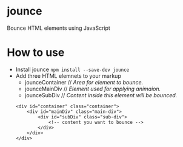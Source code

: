 # jounce
Bounce HTML elements using JavaScript
# How to use
* Install jounce
```npm install --save-dev jounce```
* Add three HTML elemnets to your markup
  * jounceContainer // *Area for element to bounce.*
  * jounceMainDiv // *Element used for applying animaion.*
  * jounceSubDiv // *Content inside this element will be bounced.*</br>
  ```
  <div id="container" class="container">
      <div id="mainDiv" class="main-div">
          <div id="subDiv" class="sub-div">
              <!-- content you want to bounce -->
          </div>
      </div>
  </div>
  ```

